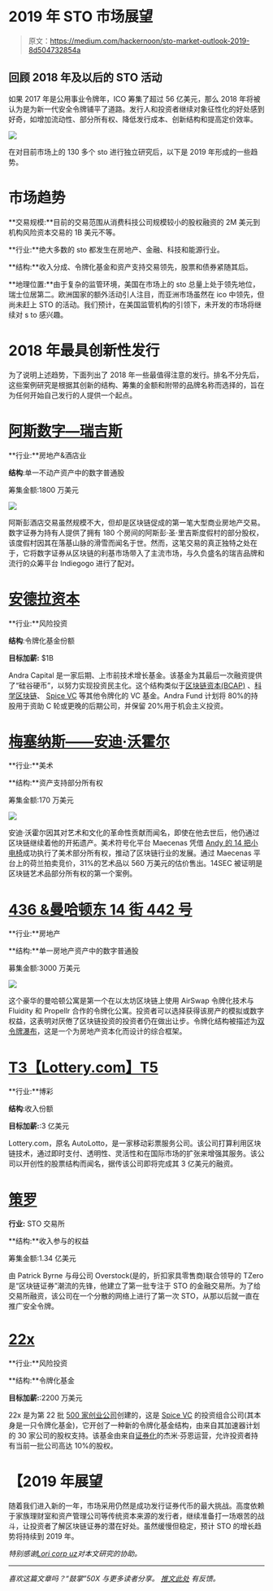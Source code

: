# 2019 年 STO 市场展望

> 原文：<https://medium.com/hackernoon/sto-market-outlook-2019-8d504732854a>

## 回顾 2018 年及以后的 STO 活动

如果 2017 年是公用事业令牌年，ICO 筹集了超过 56 亿美元，那么 2018 年将被认为是为新一代安全令牌铺平了道路。发行人和投资者继续对象征性化的好处感到好奇，如增加流动性、部分所有权、降低发行成本、创新结构和提高定价效率。

![](img/46250a67c953821f7a5f494684aa213b.png)

在对目前市场上的 130 多个 sto 进行独立研究后，以下是 2019 年形成的一些趋势。

# **市场趋势**

**交易规模:**目前的交易范围从消费科技公司规模较小的股权融资的 2M 美元到机构风险资本交易的 1B 美元不等。

**行业:**绝大多数的 sto 都发生在房地产、金融、科技和能源行业。

**结构:**收入分成、令牌化基金和资产支持交易领先，股票和债券紧随其后。

**地理位置:**由于复杂的监管环境，美国在市场上的 sto 总量上处于领先地位，瑞士位居第二。欧洲国家的额外活动引人注目，而亚洲市场虽然在 ico 中领先，但尚未赶上 STO 的活动。我们预计，在美国监管机构的引领下，未开发的市场将继续对 s to 感兴趣。

# **2018 年最具创新性发行**

为了说明上述趋势，下面列出了 2018 年一些最值得注意的发行。排名不分先后，这些案例研究是根据其创新的结构、筹集的金额和附带的品牌名称而选择的，旨在为任何开始自己发行的人提供一个起点。

# [**阿斯数字—瑞吉斯**](https://blockchain.indiegogo.com/projects/aspen/)

**行业:**房地产&酒店业

**结构**:单一不动产资产中的数字普通股

筹集金额:1800 万美元

![](img/9091c3fe443da35eb1123902f31281a7.png)

阿斯彭酒店交易虽然规模不大，但却是区块链促成的第一笔大型商业房地产交易。数字证券为持有人提供了拥有 180 个房间的阿斯彭·圣·里吉斯度假村的部分股权，该度假村因其在落基山脉的滑雪而闻名于世。然而，这笔交易的真正独特之处在于，它将数字证券从区块链的利基市场带入了主流市场，与久负盛名的瑞吉品牌和流行的众筹平台 Indiegogo 进行了配对。

# [**安德拉资本**](https://www.andracapital.com/)

**行业:**风险投资

**结构**:令牌化基金份额

**目标加薪:** $1B

Andra Capital 是一家后期、上市前技术增长基金。该基金为其最后一次融资提供了“硅谷硬币”，以努力实现投资民主化。这个结构类似于[区块链资本(BCAP)](https://blockchain.capital/) 、[科学区块链](https://www.science-inc.com/blockchain.html)、 [Spice VC](https://spicevc.com/) 等其他令牌化的 VC 基金。Andra Fund 计划将 80%的持股用于资助 C 轮或更晚的后期公司，并保留 20%用于机会主义投资。

# [**梅塞纳斯——安迪·沃霍尔**](https://www.maecenas.co/)

**行业:**美术

**结构:**资产支持部分所有权

筹集金额:170 万美元

![](img/93af55a4d7dac22677e8187f57ae1d72.png)

安迪·沃霍尔因其对艺术和文化的革命性贡献而闻名，即使在他去世后，他仍通过区块链继续着他的开拓遗产。美术符号化平台 Maecenas 凭借 [Andy 的 14 把小电椅](https://www.realwire.com/releases/First-ever-multi-million-dollar-artwork-tokenised-and-sold-on-blockchain)成功执行了美术部分所有权，推动了区块链行业的发展。通过 Maecenas 平台上的荷兰拍卖竞价，31%的艺术品以 560 万美元的估价售出。14SEC 被证明是区块链艺术品部分所有权的第一个案例。

# [**436 &曼哈顿东 14 街 442 号**](https://www.forbes.com/sites/rachelwolfson/2018/10/03/a-first-for-manhattan-30m-real-estate-property-tokenized-with-blockchain/#5da20f0d4895)

**行业:**房地产

**结构:**单一房地产资产中的数字普通股

募集金额:3000 万美元

![](img/cd7f88c17655236ff5deef09a101426a.png)

这个豪华的曼哈顿公寓是第一个在以太坊区块链上使用 AirSwap 令牌化技术与 Fluidity 和 Propellr 合作的令牌化公寓。投资者可以选择获得该房产的模拟或数字权益，这表明对厌倦了区块链投资的投资者仍在做出让步。令牌化结构被描述为[双令牌瀑布](https://tokenwaterfall.io/)，这是一个为房地产资本化而设计的综合框架。

# [T3【Lottery.com】T5](https://sto.lottery.com/)

**行业:**博彩

**结构**:收入份额

**目标加薪:**:3 亿美元

Lottery.com，原名 AutoLotto，是一家移动彩票服务公司。该公司打算利用区块链技术，通过即时支付、透明性、灵活性和在国际市场的扩张来增强其服务。该公司以开创性的股票结构而闻名，据传该公司即将完成其 3 亿美元的融资。

# [**策罗**](https://www.tzero.com/)

**行业:** STO 交易所

**结构:**收入参与的权益

筹集金额:1.34 亿美元

由 Patrick Byrne 与母公司 Overstock(是的，折扣家具零售商)联合领导的 TZero 是“区块链证券”潮流的先锋，他建立了第一批专注于 STO 的金融交易所。为了给交易所融资，该公司在一个分散的网络上进行了第一次 STO，从那以后就一直在推广安全令牌。

# [**22x**](https://22xfund.com/)

**行业:**风险投资

**结构:**令牌化基金

**目标加薪:**:2200 万美元

22x 是为第 22 批 [500 家创业公司](https://500.co/)创建的，这是 [Spice VC](https://spicevc.com/) 的投资组合公司(其本身是一只令牌化基金)，它开创了一种新的令牌化基金结构，由来自其加速器计划的 30 家公司的股权支持。该基金由来自[证券化](https://www.securitize.io/)的杰米·芬恩运营，允许投资者持有当前一批公司高达 10%的股权。

# 【2019 年展望

随着我们进入新的一年，市场采用仍然是成功发行证券代币的最大挑战。高度依赖于家族理财室和资产管理公司等传统资本来源的发行者，继续准备打一场艰苦的战斗，让投资者了解区块链证券的潜在好处。虽然缓慢但稳定，预计 STO 的增长趋势将持续到 2019 年。

*特别感谢*[*Lori corp uz*](/@loricorpuz)*对本文研究的协助。*

___________________________________________________________________

*喜欢这篇文章吗？“鼓掌”50X 与更多读者分享。* [*推文此处*](https://twitter.com/tatianakoffman) *有反馈。*